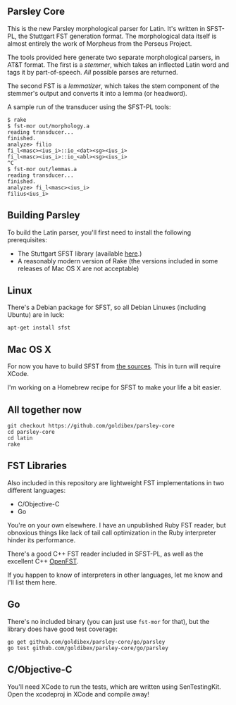 Parsley Core
------------

This is the new Parsley morphological parser for Latin. It's written
in SFST-PL, the Stuttgart FST generation format. The morphological
data itself is almost entirely the work of Morpheus from
the Perseus Project.

The tools provided here generate two separate morphological parsers,
in AT&T format. The first is a _stemmer_, which takes an inflected Latin
word and tags it by part-of-speech. _All_ possible parses are returned.

The second FST is a _lemmatizer_, which takes the stem component of the
stemmer's output and converts it into a lemma (or headword).

A sample run of the transducer using the SFST-PL tools:
```
$ rake
$ fst-mor out/morphology.a
reading transducer...
finished.
analyze> filio
fi_l<masc><ius_i>::io_<dat><sg><ius_i>
fi_l<masc><ius_i>::io_<abl><sg><ius_i>
^C
$ fst-mor out/lemmas.a
reading transducer...
finished.
analyze> fi_l<masc><ius_i>
filius<ius_i>
```


Building Parsley
----------------
To build the Latin parser, you'll first need to install the following
prerequisites:
- The Stuttgart SFST library (available [here](http://www.cis.uni-muenchen.de/~schmid/tools/SFST/).)
- A reasonably modern version of Rake (the versions included in some
releases of Mac OS X are not acceptable)

## Linux
There's a Debian package for SFST, so all Debian Linuxes (including
Ubuntu) are in luck:
```
apt-get install sfst
```

## Mac OS X
For now you have to build SFST from [the sources](http://www.cis.uni-muenchen.de/~schmid/tools/SFST/). This in turn will require XCode.

I'm working on a Homebrew recipe for SFST to make your life a bit easier.

## All together now

```
git checkout https://github.com/goldibex/parsley-core
cd parsley-core
cd latin
rake
```


FST Libraries
-------------

Also included in this repository are lightweight FST implementations
in two different languages:

- C/Objective-C
- Go

You're on your own elsewhere. I have an unpublished Ruby FST reader, but
obnoxious things like lack of tail call optimization in the Ruby
interpreter hinder its performance.

There's a good C++ FST reader included in SFST-PL, as well as the excellent
C++ [OpenFST](http://www.openfst.org/twiki/bin/view/FST/WebHome).

If you happen to know of interpreters in other languages, let me know
and I'll list them here.

## Go
There's no included binary (you can just use ```fst-mor``` for that), but
the library does have good test coverage:

```
go get github.com/goldibex/parsley-core/go/parsley
go test github.com/goldibex/parsley-core/go/parsley
```

## C/Objective-C

You'll need XCode to run the tests, which are written using SenTestingKit.
Open the xcodeproj in XCode and compile away!
